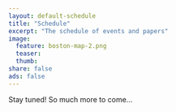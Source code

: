 ```yaml
---
layout: default-schedule
title: "Schedule"
excerpt: "The schedule of events and papers"
image:
  feature: boston-map-2.png
  teaser:
  thumb:
share: false
ads: false
---
```


Stay tuned! So much more to come...